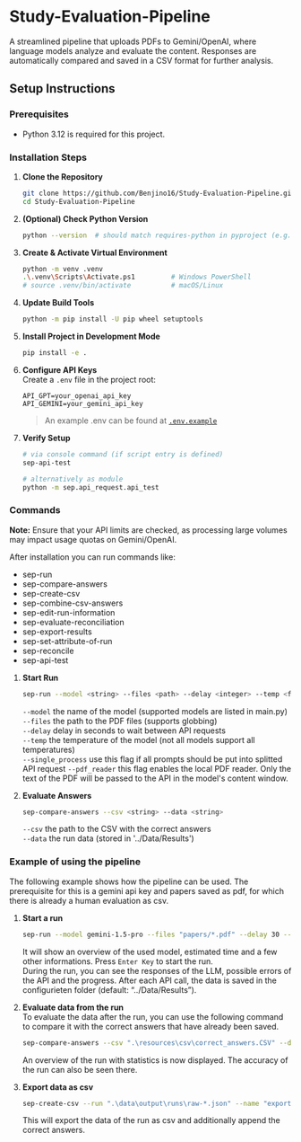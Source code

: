 # Study-Evaluation-Pipeline

A streamlined pipeline that uploads PDFs to Gemini/OpenAI, where language models analyze and evaluate the content. Responses are automatically compared and saved in a CSV format for further analysis.

## Setup Instructions

### Prerequisites
- Python 3.12 is required for this project.

### Installation Steps
1. **Clone the Repository**  
   ```bash
   git clone https://github.com/Benjino16/Study-Evaluation-Pipeline.git
   cd Study-Evaluation-Pipeline
   ```

2. **(Optional) Check Python Version**  
   ```bash
   python --version  # should match requires-python in pyproject (e.g. 3.10+)
   ```

3. **Create & Activate Virtual Environment**  
   ```bash
   python -m venv .venv
   .\.venv\Scripts\Activate.ps1         # Windows PowerShell
   # source .venv/bin/activate          # macOS/Linux
   ```

4. **Update Build Tools**  
   ```bash
   python -m pip install -U pip wheel setuptools
   ```

5. **Install Project in Development Mode**  
   ```bash
   pip install -e .
   ```

6. **Configure API Keys**  
   Create a `.env` file in the project root:
   ```dotenv
   API_GPT=your_openai_api_key
   API_GEMINI=your_gemini_api_key
   ```
   > An example .env can be found at [`.env.example`](.env.example)

7. **Verify Setup**  
   ```bash
   # via console command (if script entry is defined)
   sep-api-test

   # alternatively as module
   python -m sep.api_request.api_test
   ```


### Commands  
**Note:** Ensure that your API limits are checked, as processing large volumes may impact usage quotas on Gemini/OpenAI.

After installation you can run commands like:

- sep-run
- sep-compare-answers
- sep-create-csv
- sep-combine-csv-answers
- sep-edit-run-information
- sep-evaluate-reconciliation
- sep-export-results
- sep-set-attribute-of-run
- sep-reconcile
- sep-api-test

1. **Start Run**  
   ```bash
   sep-run --model <string> --files <path> --delay <integer> --temp <float> <--process_all> <--pdf_reader>
   ```  
   `--model` the name of the model (supported models are listed in main.py)  
   `--files` the path to the PDF files (supports globbing)  
   `--delay` delay in seconds to wait between API requests  
   `--temp` the temperature of the model (not all models support all temperatures)  
   `--single_process` use this flag if all prompts should be put into splitted API request
   `--pdf_reader` this flag enables the local PDF reader. Only the text of the PDF will be passed to the API in the model's content window.  

2. **Evaluate Answers**  
   ```bash
   sep-compare-answers --csv <string> --data <string>
   ```  
   `--csv` the path to the CSV with the correct answers  
   `--data` the run data (stored in '../Data/Results')  

### Example of using the pipeline
The following example shows how the pipeline can be used. The prerequisite for this is a gemini api key and papers saved as pdf, for which there is already a human evaluation as csv.

1. **Start a run**  
   ```bash
   sep-run --model gemini-1.5-pro --files "papers/*.pdf" --delay 30 --temp 0.8
   ```  
   It will show an overview of the used model, estimated time and a few other informations. Press `Enter Key` to start the run.  
   During the run, you can see the responses of the LLM, possible errors of the API and the progress. After each API call, the data is saved in the configurieten folder (default: “../Data/Results”).

2. **Evaluate data from the run**  
   To evaluate the data after the run, you can use the following command to compare it with the correct answers that have already been saved.
   ```bash
   sep-compare-answers --csv ".\resources\csv\correct_answers.CSV" --data ".\data\output\runs\raw-*.json"
   ``` 
   An overview of the run with statistics is now displayed. The accuracy of the run can also be seen there.

3. **Export data as csv**
   ```bash
   sep-create-csv --run ".\data\output\runs\raw-*.json" --name "exported_data.csv" --csv ".\resources\csv\correct_answers.CSV" --number 1
   ``` 
   This will export the data of the run as csv and additionally append the correct answers.
